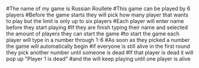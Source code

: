 #The name of my game is Russian Roullete
#This game can be played by 6 players
#Before the game starts they will pick how many player that wants to play but the limit is only up to six players
#Each player will enter name before they start playing
#If they are finish typing their name and selected the amount of players they can start the game
#to start the game each player will type in a number through 1-6
#As soon as they picked a number the game will automatically begin
#if everyone is still alive in the first round they pick another number until someone is dead
#If that player is dead it will pop up "Player 1 is dead"
#and the will keep playing until one player is alive
